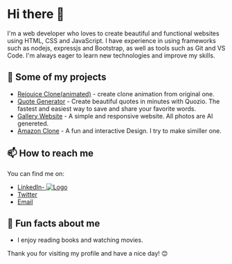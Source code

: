# Hi there 👋

I'm a web developer who loves to create beautiful and functional websites using HTML, CSS and JavaScript. I have experience in using frameworks such as nodejs, expressjs and Bootstrap, as well as tools such as Git and VS Code. I'm always eager to learn new technologies and improve my skills.

## 🚀 Some of my projects

- [Rejouice Clone(animated)](https://github.com/Lakhaninawaz/rejouice-clone) - create clone animation from original one.
- [Quote Generator](https://github.com/Lakhaninawaz/new-quotes-website-nodejs) - Create beautiful quotes in minutes with Quozio. The fastest and easiest way to save and share your favorite words.
- [Gallery Website](https://github.com/Lakhaninawaz/gallery-website.co) - A simple and responsive website. All photos are AI genereted.
- [Amazon Clone](https://github.com/Lakhaninawaz/Amazon-Clone.io) - A fun and interactive Design. I try to make similler one. 

## 📫 How to reach me

You can find me on:

- [LinkedIn- ![Logo](https://www.linkedin.com/feed/?doFeedRefresh=true&nis=true&lipi=urn%3Ali%3Apage%3Ad_flagship3_feed%3BqHZJdf%2FUT7KwaL1aEmxjKg%3D%3D)](https://www.linkedin.com/in/lakhani-nawaz-4b2962233/)
- [Twitter](https://twitter.com/Nawaz_Coder)
- [Email](mailto:nawaz1.cv+git@gmail.com)

## 🌟 Fun facts about me

- I enjoy reading books and watching movies.

Thank you for visiting my profile and have a nice day! 😊

